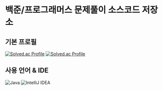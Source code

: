 # 백준/프로그래머스 문제풀이 소스코드 저장소

## 기본 프로필
[![Solved.ac Profile](http://mazassumnida.wtf/api/v2/generate_badge?boj=hyunbinny)](https://solved.ac/hyunbinny/)
[![Solved.ac Profile](http://mazassumnida.wtf/api/v2/generate_badge?boj=gusqls2379)](https://solved.ac/gusqls2379/)

## 사용 언어 & IDE

![Java](https://img.shields.io/badge/Java-007396.svg?&style=for-the-badge&logo=Java&logoColor=white)
![IntelliJ IDEA](https://img.shields.io/badge/IntelliJ%20IDEA-000000.svg?&style=for-the-badge&logo=IntelliJ%20IDEA&logoColor=white)
